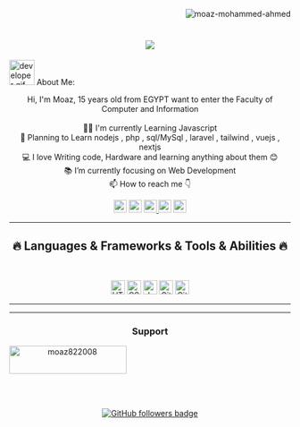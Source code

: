 <p align="right"> <img src="https://komarev.com/ghpvc/?username=moaz-mohammed-ahmed&label=Profile%20views&color=0e75b6&style=flat" alt="moaz-mohammed-ahmed" /> </p><!-- [![Typing SVG](https://readme-typing-svg.herokuapp.com?center=true&lines=This+is+HalemoGPA;Nice+to+meet+you+%F0%9F%91%8B)](https://git.io/typing-svg)       -->

<h1 align="center">
  <a href="https://git.io/typing-svg">
    <img src="https://readme-typing-svg.herokuapp.com/?lines=This+is+Moaz+Mohammed;Nice+to+meet+you+%F0%9F%91%8B&center=true&size=30">
  </a>
</h1>
   
<img src="https://raw.githubusercontent.com/HalemoGPA/HalemoGPA/main/images/Developer.gif" alt="developer gif"  height="45px"> About Me:
<p align="center">
  Hi, I'm Moaz, 15 years old from EGYPT want to enter the Faculty of Computer and Information
  <br>
  <br>
  👨‍🎓 I'm currently Learning Javascript
  <br>
  🌱 Planning to Learn nodejs , php , sql/MySql , laravel , tailwind , vuejs , nextjs  
  <br>
  💻 I love Writing code, Hardware and learning anything about them 😊
  <br>
  📚 I’m currently focusing on Web Development 
  <br>
  📫 How to reach me 👇
</p>
<p align="center"> <a href="mailto:moaz822008@gmail.com"><img src="https://img.shields.io/badge/Gmail-D14836?style=for-the-badge&logo=gmail&logoColor=white" height=23></a> <a href="http://wa.me//201020885969"><img src="https://img.shields.io/badge/WhatsApp-25D366?style=for-the-badge&logo=whatsapp&logoColor=white" height=23></a> 
  <a href="https://codepen.io/king-mezo-coder"><img src="https://img.shields.io/badge/Codepen-000000?style=for-the-badge&logo=codepen&logoColor=white" height=23>
 <a href="https://github.com/Moaz-Mohammed-Ahmed/"><img src="https://img.shields.io/badge/GitHub-100000?style=for-the-badge&logo=github&logoColor=white" height=23></a> 
     <a href="https://www.codewars.com/dashboard"><img src="https://img.shields.io/badge/Codewars-B1361E?style=for-the-badge&logo=Codewars&logoColor=white" height=23></a> 

</p>
<hr>
<h2 align="center">🔥 Languages & Frameworks & Tools & Abilities 🔥</h2><br>
<p align="center">
  <img title="HTML5" height="25" src="https://img.shields.io/badge/HTML5-E34F26?style=for-the-badge&logo=html5&logoColor=white">
  <img title="CSS" height="25" src="https://img.shields.io/badge/CSS3-1572B6?style=for-the-badge&logo=css3&logoColor=white">
  <img title="Javascript" height="25" src="https://img.shields.io/badge/JavaScript-323330?style=for-the-badge&logo=javascript&logoColor=F7DF1E">
  <img title="Git" height="25" src="https://img.shields.io/badge/GIT-E44C30?style=for-the-badge&logo=git&logoColor=white">
  <img title="GitHub" height="25" src="https://img.shields.io/badge/GitHub-100000?style=for-the-badge&logo=github&logoColor=white">
</p>
<hr>

<!--
<hr>
<h2 align="center">💹 Most Popular Repos 💹</h2>
<br>
<p align="center">
<a href="https://github.com/HalemoGPA/Learn-Js/">
  <img width=300 align="center" src="https://github-readme-stats.vercel.app/api/pin/?username=HalemoGPA&repo=Learn-Js&title_color=ffffff&text_color=c9cacc&icon_color=2bbc8a&bg_color=1d1f21" />
</a>   
  
<a href="https://github.com/HalemoGPA/Learn-CSS/">
  <img width=300 align="center" src="https://github-readme-stats.vercel.app/api/pin/?username=HalemoGPA&repo=Learn-CSS&title_color=ffffff&text_color=c9cacc&icon_color=2bbc8a&bg_color=1d1f21" />
</a>    

</p>
-->

<hr>
<h3 align="center">Support</h3>
<p><a align="center" href="https://www.buymeacoffee.com/moaz822008"> <img align="center" src="https://cdn.buymeacoffee.com/buttons/v2/default-yellow.png" height="50" width="210" alt="moaz822008" /></a></p><br><br>


<p align="center">
  <a href="https://www.github.com/Moaz-Mohammed-Ahmed" target="_blank" rel="noreferrer"><img src="https://img.shields.io/github/followers/Moaz-Mohammed-Ahmed?logo=github&style=for-the-badge&color=282b2f&labelColor=0d1117" alt="GitHub followers badge" /></a>
</p>
<!---
Moaz-Mohammed-Ahmed/Moaz-Mohammed-Ahmed is a ✨ special ✨ repository because its `README.md` (this file) appears on your GitHub profile.
You can click the Preview link to take a look at your changes.
--->
